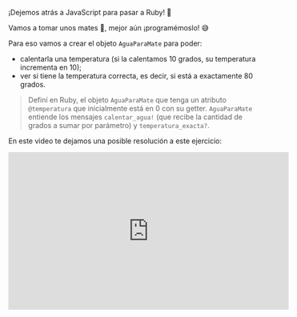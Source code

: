 ¡Dejemos atrás a JavaScript para pasar a Ruby! :tada:

Vamos a tomar unos mates :mate:, mejor aún ¡programémoslo! :sweat_smile:

Para eso vamos a crear el objeto `AguaParaMate` para poder:

* calentarla una temperatura (si la calentamos 10 grados, su temperatura incrementa en 10);
* ver si tiene la temperatura correcta, es decir, si está a exactamente 80 grados.

> Definí en Ruby, el objeto `AguaParaMate` que tenga un atributo `@temperatura` que inicialmente está en 0 con su getter. `AguaParaMate` entiende los mensajes `calentar_agua!` (que recibe la cantidad de grados a sumar por parámetro) y `temperatura_exacta?`.

En este video te dejamos una posible resolución a este ejercicio:

<iframe width="560" height="315" src="https://www.youtube.com/embed/ATCBLqmv21Y" title="YouTube video player" frameborder="0" allow="accelerometer; autoplay; clipboard-write; encrypted-media; gyroscope; picture-in-picture" allowfullscreen></iframe>

<style>
  .notify-problem-box {
    display: none;
  }
</style>